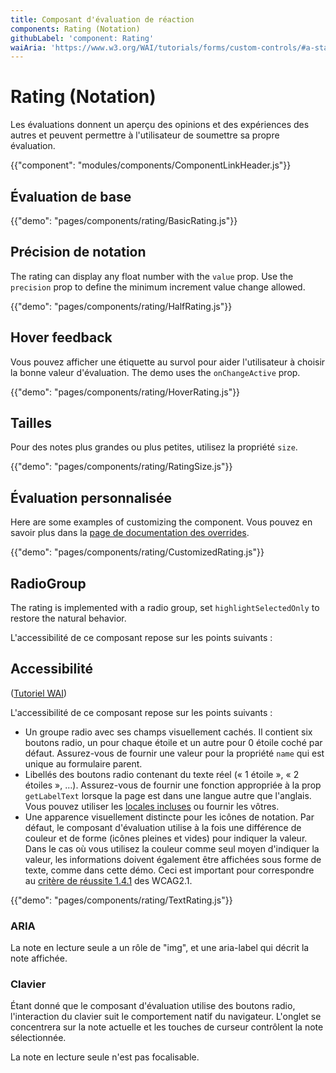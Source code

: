 ```yaml
---
title: Composant d'évaluation de réaction
components: Rating (Notation)
githubLabel: 'component: Rating'
waiAria: 'https://www.w3.org/WAI/tutorials/forms/custom-controls/#a-star-rating'
---
```


# Rating (Notation)

<p class="description">Les évaluations donnent un aperçu des opinions et des expériences des autres et peuvent permettre à l'utilisateur de soumettre sa propre évaluation.</p>

{{"component": "modules/components/ComponentLinkHeader.js"}}

## Évaluation de base

{{"demo": "pages/components/rating/BasicRating.js"}}

## Précision de notation

The rating can display any float number with the `value` prop. Use the `precision` prop to define the minimum increment value change allowed.

{{"demo": "pages/components/rating/HalfRating.js"}}

## Hover feedback

Vous pouvez afficher une étiquette au survol pour aider l'utilisateur à choisir la bonne valeur d'évaluation. The demo uses the `onChangeActive` prop.

{{"demo": "pages/components/rating/HoverRating.js"}}

## Tailles

Pour des notes plus grandes ou plus petites, utilisez la propriété `size`.

{{"demo": "pages/components/rating/RatingSize.js"}}

## Évaluation personnalisée

Here are some examples of customizing the component. Vous pouvez en savoir plus dans la [page de documentation des overrides](/customization/how-to-customize/).

{{"demo": "pages/components/rating/CustomizedRating.js"}}

## RadioGroup

The rating is implemented with a radio group, set `highlightSelectedOnly` to restore the natural behavior.

L'accessibilité de ce composant repose sur les points suivants :

## Accessibilité

([Tutoriel WAI](https://www.w3.org/WAI/tutorials/forms/custom-controls/#a-star-rating))

L'accessibilité de ce composant repose sur les points suivants :

- Un groupe radio avec ses champs visuellement cachés. Il contient six boutons radio, un pour chaque étoile et un autre pour 0 étoile coché par défaut. Assurez-vous de fournir une valeur pour la propriété `name` qui est unique au formulaire parent.
- Libellés des boutons radio contenant du texte réel (« 1 étoile », « 2 étoiles », …). Assurez-vous de fournir une fonction appropriée à la prop `getLabelText` lorsque la page est dans une langue autre que l'anglais. Vous pouvez utiliser les [locales incluses](https://material-ui.com/guides/localization/) ou fournir les vôtres.
- Une apparence visuellement distincte pour les icônes de notation. Par défaut, le composant d'évaluation utilise à la fois une différence de couleur et de forme (icônes pleines et vides) pour indiquer la valeur. Dans le cas où vous utilisez la couleur comme seul moyen d'indiquer la valeur, les informations doivent également être affichées sous forme de texte, comme dans cette démo. Ceci est important pour correspondre au [critère de réussite 1.4.1](https://www.w3.org/TR/WCAG21/#use-of-color) des WCAG2.1.

{{"demo": "pages/components/rating/TextRating.js"}}

### ARIA

La note en lecture seule a un rôle de "img", et une aria-label qui décrit la note affichée.

### Clavier

Étant donné que le composant d'évaluation utilise des boutons radio, l'interaction du clavier suit le comportement natif du navigateur. L'onglet se concentrera sur la note actuelle et les touches de curseur contrôlent la note sélectionnée.

La note en lecture seule n'est pas focalisable.
